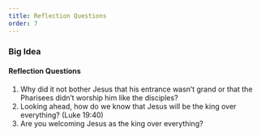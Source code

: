 ```yaml
---
title: Reflection Questions
order: 7
---
```



### Big Idea


#### Reflection Questions

1. Why did it not bother Jesus that his entrance wasn’t grand or that the Pharisees didn’t worship him like the disciples?
2. Looking ahead, how do we know that Jesus will be the king over everything? (Luke 19:40)
3. Are you welcoming Jesus as the king over everything? 

















